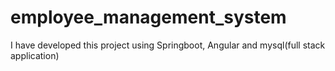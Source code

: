 # employee_management_system
I have developed this project using Springboot, Angular and mysql(full stack application)
